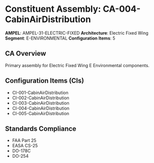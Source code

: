 # Constituent Assembly: CA-004-CabinAirDistribution

**AMPEL**: AMPEL-31-ELECTRIC-FIXED
**Architecture**: Electric Fixed Wing
**Segment**: E-ENVIRONMENTAL
**Configuration Items**: 5

## CA Overview
Primary assembly for Electric Fixed Wing E Environmental components.

## Configuration Items (CIs)
- CI-001-CabinAirDistribution
- CI-002-CabinAirDistribution
- CI-003-CabinAirDistribution
- CI-004-CabinAirDistribution
- CI-005-CabinAirDistribution

## Standards Compliance
- FAA Part 25
- EASA CS-25
- DO-178C
- DO-254
